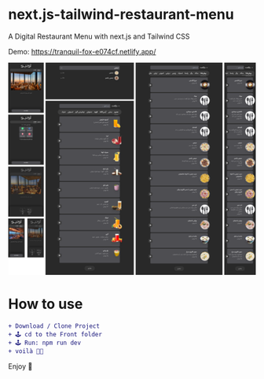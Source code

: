 # next.js-tailwind-restaurant-menu
A Digital Restaurant Menu with next.js and Tailwind CSS

Demo: https://tranquil-fox-e074cf.netlify.app/


![Cover](https://github.com/mojtabamoradli/next.js-tailwind-restaurant-menu/blob/main/Cover.png)

# How to use
```diff
+ Download / Clone Project
+ 🕹 cd to the Front folder
+ 🕹 Run: npm run dev
+ voilà 🤌🏼
```

Enjoy 🚀
